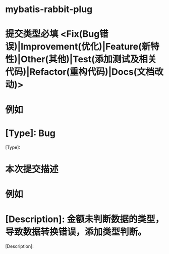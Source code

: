 # mybatis-rabbit-plug
# 提交类型必填 <Fix(Bug错误)|Improvement(优化)|Feature(新特性)|Other(其他)|Test(添加测试及相关代码)|Refactor(重构代码)|Docs(文档改动)>
# 例如
# [Type]: Bug
[Type]: 

# 本次提交描述
# 例如
# [Description]: 金额未判断数据的类型，导致数据转换错误，添加类型判断。
[Description]: 
